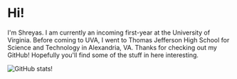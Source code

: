 # Hi!

I'm Shreyas. I am currently an incoming first-year at the University of Virginia.
Before coming to UVA, I went to Thomas Jefferson High School for Science and Technology in Alexandria, VA.
Thanks for checking out my GitHub! Hopefully you'll find some of the stuff in here interesting.

![GitHub stats!](https://github-readme-stats.vercel.app/api?username=smayya337&show_icons=true&count_private=true)
